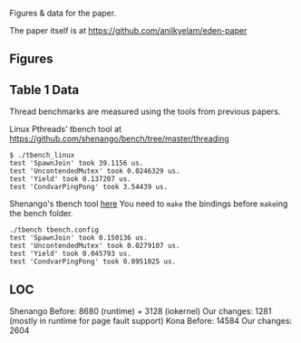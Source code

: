 Figures & data for the paper.

The paper itself is at https://github.com/anilkyelam/eden-paper


## Figures



## Table 1 Data
Thread benchmarks are measured using the tools from previous papers.

Linux Pthreads' tbench tool at https://github.com/shenango/bench/tree/master/threading
```
$ ./tbench_linux 
test 'SpawnJoin' took 39.1156 us.
test 'UncontendedMutex' took 0.0246329 us.
test 'Yield' took 0.137207 us.
test 'CondvarPingPong' took 3.54439 us.
```

Shenango's tbench tool [here](../scheduler/apps/bench/tbench.cc)
You need to `make` the bindings before `make`ing the bench folder. 
```
./tbench tbench.config
test 'SpawnJoin' took 0.150136 us.
test 'UncontendedMutex' took 0.0279107 us.
test 'Yield' took 0.045793 us.
test 'CondvarPingPong' took 0.0951025 us.
```

## LOC
Shenango Before: 8680 (runtime) + 3128 (iokernel)
Our changes: 1281 (mostly in runtime for page fault support)
Kona Before: 14584
Our changes: 2604

